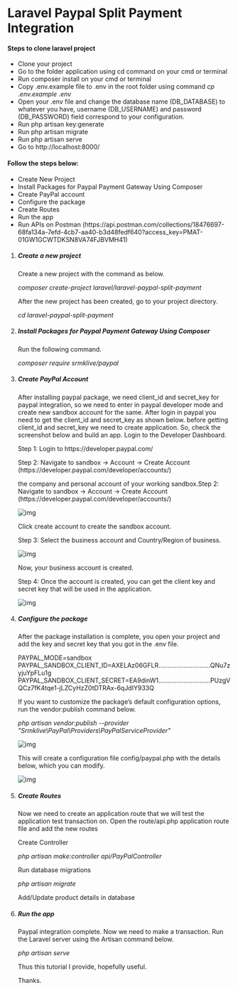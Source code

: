 <h1>Laravel Paypal Split Payment Integration</h1>

<h4>Steps to clone laravel project</h4>
<ul>
    <li>Clone your project</li>
    <li>Go to the folder application using cd command on your cmd or terminal</li>
    <li>Run composer install on your cmd or terminal</li>
    <li>Copy .env.example file to .env in the root folder using command <i>cp .env.example .env</i></li>
    <li>Open your .env file and change the database name (DB_DATABASE) to whatever you have, username (DB_USERNAME) and password (DB_PASSWORD) field correspond to your configuration.</li>
    <li>Run php artisan key:generate</li>
    <li>Run php artisan migrate</li>
    <li>Run php artisan serve</li>
    <li>Go to http://localhost:8000/</li>
</ul>

<h4>Follow the steps below:</h4>
<ul>
    <li> Create New Project </li>
    <li> Install Packages for Paypal Payment Gateway Using Composer </li>
    <li> Create PayPal account </li>
    <li> Configure the package </li>
    <li> Create Routes </li>
    <li> Run the app </li>
    <li> Run APIs on Postman (https://api.postman.com/collections/18476697-68fa134a-7efd-4cb7-aa40-b3d48fedf640?access_key=PMAT-01GW1GCWTDKSN8VA74FJBVMH41) </li>   
</ul>

<ol>
    <li><h5>Create a new project</h5></li>
        <p>Create a new project with the command as below.</p>
        <p><i>composer create-project laravel/laravel-paypal-split-payment</i></p>
        <p>After the new project has been created, go to your project directory.</p>
        <p><i>cd laravel-paypal-split-payment</i></p>
    <li><h5>Install Packages for Paypal Payment Gateway Using Composer</h5></li>
        <p>Run the following command.</p>
        <p><i>composer require srmklive/paypal</i></p>
    <li><h5>Create PayPal Account</h5></li>
        <p>After installing paypal package, we need client_id and secret_key for paypal integration, so we need to enter in paypal developer mode and create new sandbox account for the same. After login in paypal you need to get the client_id and secret_key as shown below. before getting client_id and secret_key we need to create application. So, check the screenshot below and build an app. Login to the Developer Dashboard.</p>
        <p>Step 1: Login to https://developer.paypal.com/</p>
        <p>Step 2: Navigate to sandbox -> Account -> Create Account (https://developer.paypal.com/developer/accounts/)</p>
        <p>the company and personal account of your working sandbox.Step 2: Navigate to sandbox -> Account -> Create Account (https://developer.paypal.com/developer/accounts/)</p>
        <img src="https://miro.medium.com/v2/resize:fit:720/format:webp/1*QPksWVvy8dU6DnF3UdNAFg.png" alt="img" >
        <p>Click create account to create the sandbox account.</p>
        <p>Step 3: Select the business account and Country/Region of business.</p>
        <img src="https://miro.medium.com/v2/resize:fit:720/format:webp/1*ZJ7s0kVqQb1yNU1HShq3-w.png" alt="img" >
        <p>Now, your business account is created.</p>
        <p>Step 4: Once the account is created, you can get the client key and secret key that will be used in the application.</p>
        <img src="https://miro.medium.com/v2/resize:fit:720/0*s0MdGxcaTC4mo2ys" alt="img">    
    <li><h5>Configure the package</h5></li>
        <p>After the package installation is complete, you open your project and add the key and secret key that you got in the .env file.</p>
        <p>
        PAYPAL_MODE=sandbox<br>
        PAYPAL_SANDBOX_CLIENT_ID=AXELAz06GFLR.............................QNu7zyjuYpFLu1g<br>
        PAYPAL_SANDBOX_CLIENT_SECRET=EA9dinW1.............................PUzgVQCz7fK4tqe1-jLZCyHzZ0tDTRAx-6qJdIY933Q
        </p>
        <p>If you want to customize the package’s default configuration options, run the vendor:publish command below.</p>
        <p><i>php artisan vendor:publish --provider "Srmklive\PayPal\Providers\PayPalServiceProvider"</i></p>
        <img src="https://miro.medium.com/v2/resize:fit:640/0*78fimJBrscB_gjQx" alt="img">
        <p>This will create a configuration file config/paypal.php with the details below, which you can modify.</p>
        <img src="https://miro.medium.com/v2/resize:fit:720/0*KZjimfTUs0el7ZWL" alt="img">
    <li><h5>Create Routes</h5></li>
        <p>Now we need to create an application route that we will test the application test transaction on. Open the route/api.php application route file and add the new routes</p>
        <p>Create Controller</p>
        <p><i>php artisan make:controller api/PayPalController</i></p>
        <p>Run database migrations</p>
        <p><i>php artisan migrate</i></p>
        <p>Add/Update product details in database</p>
    <li><h5>Run the app</h5></li>
        <p>Paypal integration complete. Now we need to make a transaction. Run the Laravel server using the Artisan command below.</p>
        <p><i>php artisan serve</i></p>
    <p>Thus this tutorial I provide, hopefully useful.</p>
    <p>Thanks.</p>  
</ol>
